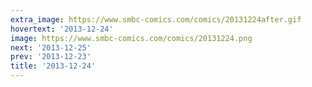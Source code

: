 ```yaml
---
extra_image: https://www.smbc-comics.com/comics/20131224after.gif
hovertext: '2013-12-24'
image: https://www.smbc-comics.com/comics/20131224.png
next: '2013-12-25'
prev: '2013-12-23'
title: '2013-12-24'
---
```

